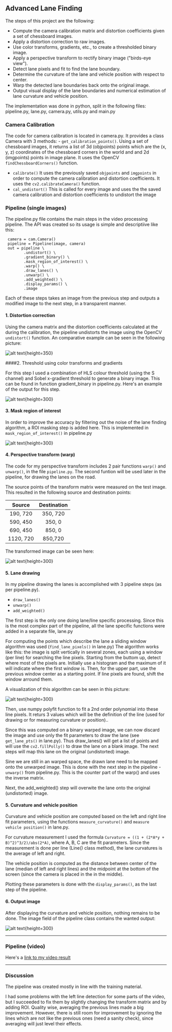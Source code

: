 ## Advanced Lane Finding


The steps of this project are the following:

* Compute the camera calibration matrix and distortion coefficients given a set of chessboard images.
* Apply a distortion correction to raw images.
* Use color transforms, gradients, etc., to create a thresholded binary image.
* Apply a perspective transform to rectify binary image ("birds-eye view").
* Detect lane pixels and fit to find the lane boundary.
* Determine the curvature of the lane and vehicle position with respect to center.
* Warp the detected lane boundaries back onto the original image.
* Output visual display of the lane boundaries and numerical estimation of lane curvature and vehicle position.

The implementation was done in python, split in the following files:
 pipeline.py, lane.py, camera.py, utils.py and main.py

[//]: # (Image References)

[image1]: ./output_images/undistorted.png "Undistorted"
[image3]: ./output_images/gradient.jpg "Binary"
[image4]: ./output_images/masked.jpg "ROI"
[image5]: ./output_images/warped.jpg  "Warp Example"
[image6]: ./output_images/lane.jpg "Fit Visual"
[image7]: ./output_images/final.jpg "Output"
[video1]: ./out.mp4 "Video"


### Camera Calibration

  The code for camera calibration is located in  camera.py. It provides a class Camera with 3 methods:
    - `get_calibration_points()`. Using a set of chessboard images, it returns a list of 3d (objpoints) points  which are the  (x, y, z) coordinates of the chessboard corners in the world and and 2d (imgpoints) points in image plane. It uses the OpenCV `findChessboardCorners()` function.
   - `calibrate()` It uses the previously saved `objpoints` and `imgpoints` in order to compute the camera calibration and distortion coefficients. It uses the `cv2.calibrateCamera()` function.
- `cal_undistort()` This is called for every image and uses the the saved camera calibration and distortion coefficients to undistort the image

### Pipeline (single images)

The pipeline.py file contains the main steps in the video processing pipeline. The API was created so its usage is simple and descriptiive like this:

	 camera = cam.Camera()
	 pipeline = Pipeline(image, camera)
	 out = pipeline \
	        .undistort() \
	        .gradient_binary() \
	        .mask_region_of_interest() \
	        .warp() \
	        .draw_lanes() \
	        .unwarp() \
	        .add_weighted() \
	        .display_params() \
	        .image

Each of these steps takes an image from the previous step and outputs a modified image to the next step, in a transparent manner.

#### 1. Distortion correction

Using the camera matrix and the distortion coefficients calculated at the during the calibration, the pipeline undistorts the image using the OpenCV `undistort()` function.
An comparative example can be seen in the following picture:

![alt text][image1]{height=350}

####2.  Threshold using color transforms and gradients

For this step I used a combination of HLS colour threshold (using the S channel) and Sobel x-gradient threshold to generate a binary image. This can be found in function gradient_binary in pipeline.py.
Here's an example of the output for this step.

![alt text][image3]{height=300}

#### 3. Mask region of interest
In order to improve the accuracy by filtering out the noise of the lane finding algorithm, a ROI masking step is added here. This is implemented in `mask_region_of_interest()` in pipeline.py

![alt text][image4]{height=300}

#### 4. Perspective transform (warp)

The code for my perspective transform includes 2 pair functions `warp()` and `unwarp()`,  in the file `pipeline.py`. The second funtion will be used later in the pipeline, for drawing the lanes on the road.

The source points of the transform matrix were measured on the test image.
This resulted in the following source and destination points:

| Source      | Destination   |
|:-------------:|:-------------:|
| 190, 720   | 350, 720  |
| 590, 450   | 350, 0      |
| 690, 450   | 850, 0      |
| 1120, 720 | 850,720   |

The transformed image can be seen here:

![alt text][image5]{height=300}

#### 5. Lane drawing

In my pipeline drawing the lanes is accomplished with 3 pipeline steps (as per pipeline.py).
  - `draw_lanes()`
  - `unwarp()`
  - `add_weighted()`

 The first step is the only one doing lane/line specific processing. Since this is the most complex part of the  pipeline, all the lane specific functions were added in a separate file, lane.py

For computing the points which describe the lane a sliding window algorithm was used (`find_lane_pixels()` in lane.py)
The algorithm works like this: the image is split vertically in several zones, each using a window (per line) for searching the line pixels. Starting from the buttom up, detect where most of the pixels are. Initially use a histogram and the maximum of it will indicate where the first window is. Then, for the upper part, use the previous window center as a starting point. If line pixels are found, shift the window arround them.

A visualization of this algorithm can be seen in this picture:

![alt text][image6]{height=300}

Then, use numpy polyfit function to fit a 2nd order polynomial into these line pixels. It returs 3 values  which will be the definition of the line (used for drawing or for measuring curvature or position)..

Since this was computed on a binary warped image, we can now discard the image and use only the fit parameters to draw the lane (see `get_lane_pts()` in lane.py). Thus draw_lanes() will get a list of points and will use the `cv2.fillPolly()` to draw the lane on a blank image. The next steps will map this lane on the original (undistorted) image.

Sine we are still in an warped space, the drawn lane need to be mapped onto the unwarped image.
This is done with the next step in the pipeline - `unwarp()` from pipeline.py. This is the counter part of the warp() and uses the inverse matrix.

Next, the add_weighted() step will overwite the lane onto the original (undistorted) image.


#### 5. Curvature and vehicle position

Curvature and vehicle position are computed based on the left and right line fit parameters, using the functions `measure_curvature()` and `measure vehicle position()` in lane.py.

For curvature measurement I used the formula
 `Curvature = ((1 + (2*A*y + B)^2)^3/2)/abs(2*A)`, where A, B, C are the fit parameters.
Since the measurement is done per line (Line() class method), the lane curvatures is the average of left and right.

The vehicle position is computed as the distance between center of the lane (median of left and right lines) and the midpoint at the bottom of the screen (since the camera is placed in the in the middle).

Plotting these parameters is done with the `display_params()`, as the last step of the pipeline.

#### 6. Output image

After displaying the curvature and vehicle position, nothing remains to be done. The image field of the pipeline class contains the wanted output:

![alt text][image7]{height=300}

---

### Pipeline (video)

Here's a [link to my video result](./out.mp4)

---

### Discussion

The pipeline was created mostly in line with the training material.

I had some problems with the left line detection for some parts of the video, but I succeeded to fix them by slightly changing the transform matrix and by adding ROI.
Quality wise, averaging the previous lines made a big improvement. However, there is still room for improvement by ignoring the lines which are not like the previous ones (need a sanity check), since averaging will just level their effects.


